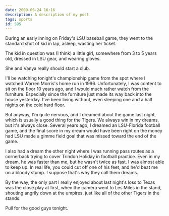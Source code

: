 ```yaml
---
date: 2009-06-24 16:16
description: A description of my post.
tags: sports
id: 595
---
```

During an early inning on Friday's LSU baseball game, they went to the standard shot of kid in lap, asleep, wasting her ticket.

The kid in question was (I think) a little girl, somewhere from 3 to 5 years old, dressed in LSU gear, and wearing gloves.

She and Vanya really should start a club.
<!--more-->
I'll be watching tonight's championship game from the spot where I watched Warren Morris's home run in 1996.  Unfortunately, I was content to sit on the floor 10 years ago, and I would much rather watch from the furniture.  Especially since the furniture just made its way back into the house yesterday.  I've been living without, even sleeping one and a half nights on the cold hard floor.

But anyway, I'm quite nervous, and I dreamed about the game last night, which is usually a good thing for the Tigers.  We always win in my dreams, but it's always close.  Several years ago, I dreamed an LSU-Florida football game, and the final score in my dream would have been right on the money had LSU made a gimme field goal that was missed toward the end of the game.  

I also had a dream the other night where I was running pass routes as a cornerback trying to cover Trindon Holiday in football practice.  Even in my dream, he was faster than me, but he wasn't twice as fast.  I was almost able to keep up.    In real life, you could cut off one of his feet, and he'd beat me on a bloody stump.  I suppose that's why they call them dreams.

By the way, the only part I really enjoyed about last night's loss to Texas was the close play at first, when the camera went to Les Miles in the stand, shouting angrily down at the umpires, just like all of the other Tigers in the stands.

Pull for the good guys tonight.